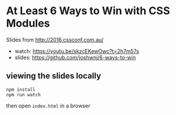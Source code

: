 # At Least 6 Ways to Win with CSS Modules

Slides from <http://2016.cssconf.com.au/>

- watch: <https://youtu.be/skzcEKewOwc?t=2h7m57s>
- slides: <https://github.com/joshwnj/6-ways-to-win>

## viewing the slides locally

```
npm install
npm run watch
```

then open `index.html` in a browser
